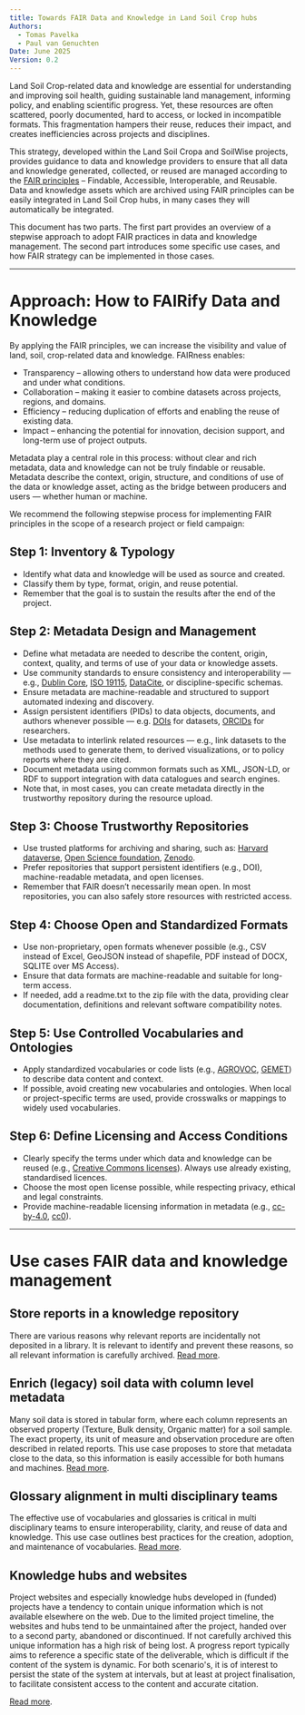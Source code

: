 ```yaml
---
title: Towards FAIR Data and Knowledge in Land Soil Crop hubs
Authors: 
  - Tomas Pavelka 
  - Paul van Genuchten  
Date: June 2025   
Version: 0.2   
---
```

 
Land Soil Crop-related data and knowledge are essential for understanding and improving soil health, guiding sustainable land management, informing policy, and enabling scientific progress. Yet, these resources are often scattered, poorly documented, hard to access, or locked in incompatible formats. This fragmentation hampers their reuse, reduces their impact, and creates inefficiencies across projects and disciplines. 

This strategy, developed within the Land Soil Cropa and SoilWise projects, provides guidance to data and knowledge providers to ensure that all data and knowledge generated, collected, or reused are managed according to the [FAIR principles](https://go-fair.org) – Findable, Accessible, Interoperable, and Reusable. Data and knowledge assets which are archived using FAIR principles can be easily integrated in Land Soil Crop hubs, in many cases they will automatically be integrated.

This document has two parts. The first part provides an overview of a stepwise approach to adopt FAIR practices in data and knowledge management. The second part introduces some specific use cases, and how FAIR strategy can be implemented in those cases.

---

#  Approach: How to FAIRify Data and Knowledge 

By applying the FAIR principles, we can increase the visibility and value of land, soil, crop-related data and knowledge. FAIRness enables: 

- Transparency – allowing others to understand how data were produced and under what conditions.   
- Collaboration – making it easier to combine datasets across projects, regions, and domains.   
- Efficiency – reducing duplication of efforts and enabling the reuse of existing data.   
- Impact – enhancing the potential for innovation, decision support, and long-term use of project outputs. 
  
Metadata play a central role in this process: without clear and rich metadata, data and knowledge can not be truly findable or reusable. Metadata describe the context, origin, structure, and conditions of use of the data or knowledge asset, acting as the bridge between producers and users — whether human or machine. 

We recommend the following stepwise process for implementing FAIR principles in the scope of a research project or field campaign: 

## Step 1: Inventory & Typology 

* Identify what data and knowledge will be used as source and created.   
* Classify them by type, format, origin, and reuse potential.   
* Remember that the goal is to sustain the results after the end of the project.     

## Step 2: Metadata Design and Management 

* Define what metadata are needed to describe the content, origin, context, quality, and terms of use of your data or knowledge assets.    
* Use community standards to ensure consistency and interoperability — e.g., [Dublin Core](https://dublincore.org/), [ISO 19115](https://www.iso.org/standard/53798.html), [DataCite](https://datacite.org/), or discipline-specific schemas.    
* Ensure metadata are machine-readable and structured to support automated indexing and discovery.   
* Assign persistent identifiers (PIDs) to data objects, documents, and authors whenever possible — e.g. [DOIs](https://www.doi.org/) for datasets, [ORCIDs](https://orcid.org/) for researchers.    
* Use metadata to interlink related resources — e.g., link datasets to the methods used to generate them, to derived visualizations, or to policy reports where they are cited.   
* Document metadata using common formats such as XML, JSON-LD, or RDF to support integration with data catalogues and search engines.   
* Note that, in most cases, you can create metadata directly in the trustworthy repository during the resource upload.    
   

## Step 3: Choose Trustworthy Repositories 

* Use trusted platforms for archiving and sharing, such as: [Harvard dataverse](https://dataverse.harvard.edu/), [Open Science foundation](https://osf.io), [Zenodo](https://zenodo.org/).   
* Prefer repositories that support persistent identifiers (e.g., DOI), machine-readable metadata, and open licenses.   
* Remember that FAIR doesn’t necessarily mean open. In most repositories, you can also safely store resources with restricted access.   
   

## Step 4: Choose Open and Standardized Formats 

* Use non-proprietary, open formats whenever possible (e.g., CSV instead of Excel, GeoJSON instead of shapefile, PDF instead of DOCX, SQLITE over MS Access).   
* Ensure that data formats are machine-readable and suitable for long-term access.   
* If needed, add a readme.txt to the zip file with the data, providing clear documentation, definitions and relevant software compatibility notes.   
   

## Step 5: Use Controlled Vocabularies and Ontologies 

* Apply standardized vocabularies or code lists (e.g., [AGROVOC](https://agrovoc.fao.org/browse/agrovoc/en/), [GEMET](https://www.eionet.europa.eu/gemet/en/about/)) to describe data content and context.     
* If possible, avoid creating new vocabularies and ontologies. When local or project-specific terms are used, provide crosswalks or mappings to widely used vocabularies.    
   

## Step 6: Define Licensing and Access Conditions 

* Clearly specify the terms under which data and knowledge can be reused (e.g., [Creative Commons licenses](https://creativecommons.org/licenses/)). Always use already existing, standardised licences.   
* Choose the most open license possible, while respecting privacy, ethical and legal constraints.   
* Provide machine-readable licensing information in metadata (e.g., [cc-by-4.0](https://creativecommons.org/licenses/), [cc0](https://creativecommons.org/public-domain/cc0/)).   
   
---
 
# Use cases FAIR data and knowledge management

## Store reports in a knowledge repository

There are various reasons why relevant reports are incidentally not deposited in a library. It is relevant to identify
and prevent these reasons, so all relevant information is carefully archived. [Read more](./reports-in-repos.md).

## Enrich (legacy) soil data with column level metadata  

Many soil data is stored in tabular form, where each column represents an observed property (Texture, Bulk density, Organic matter) for a soil sample. The exact property, its unit of measure and observation procedure are often described in related reports. This use case proposes to store that metadata close to the data, so this information is easily accessible for both humans and machines. [Read more](./tabular-data.md).

## Glossary alignment in multi disciplinary teams

The effective use of vocabularies and glossaries is critical in multi disciplinary teams to ensure interoperability, clarity, and reuse of data and knowledge. This use case outlines best practices for the creation, adoption, and maintenance of vocabularies. [Read more](./vocabularies.md).

## Knowledge hubs and websites

Project websites and especially knowledge hubs developed in (funded) projects have a tendency to contain unique information which is not available elsewhere on the web. Due to the limited project timeline, the websites and hubs tend to be unmaintained after the project, handed over to a second party, abandoned or discontinued. If not carefully archived this unique information has a high risk of being lost. A progress report typically aims to reference a specific state of the deliverable, which is difficult if the content of the system is dynamic. For both scenario's, it is of interest to persist the state of the system at intervals, but at least at project finalisation, to facilitate consistent access to the content and accurate citation.  

[Read more](./knowledge-hubs-and-websites.md).